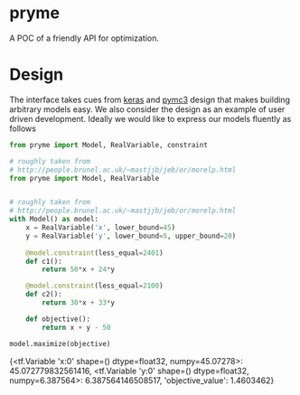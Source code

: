 # pryme
A POC of a friendly API for optimization.

# Design

The interface takes cues from [keras]() and [pymc3]() design that makes building arbitrary models easy.
We also consider the design as an example of user driven development. Ideally we would like to express
our models fluently as follows

```python
from pryme import Model, RealVariable, constraint

# roughly taken from
# http://people.brunel.ac.uk/~mastjjb/jeb/or/morelp.html
from pryme import Model, RealVariable


# roughly taken from
# http://people.brunel.ac.uk/~mastjjb/jeb/or/morelp.html
with Model() as model:
    x = RealVariable('x', lower_bound=45)
    y = RealVariable('y', lower_bound=5, upper_bound=20)
    
    @model.constraint(less_equal=2401)
    def c1():
        return 50*x + 24*y

    @model.constraint(less_equal=2100)
    def c2():
        return 30*x + 33*y

    def objective():
        return x + y - 50

model.maximize(objective)
```
{<tf.Variable 'x:0' shape=() dtype=float32, numpy=45.07278>: 45.072779832561416,
 <tf.Variable 'y:0' shape=() dtype=float32, numpy=6.387564>: 6.387564146508517,
 'objective_value': 1.4603462}
```
